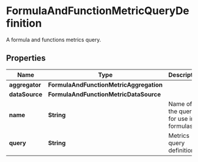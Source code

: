

# FormulaAndFunctionMetricQueryDefinition

A formula and functions metrics query.
## Properties

Name | Type | Description | Notes
------------ | ------------- | ------------- | -------------
**aggregator** | **FormulaAndFunctionMetricAggregation** |  |  [optional]
**dataSource** | **FormulaAndFunctionMetricDataSource** |  | 
**name** | **String** | Name of the query for use in formulas. |  [optional]
**query** | **String** | Metrics query definition. | 



